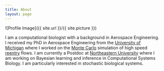```yaml
---
title: About
layout: page
---
```

![Profile Image]({{ site.url }}/{{ site.picture }})

<p>I am a computational biologist with a background in Aerospace Engineering.
	I received my PhD in Aerospace Engineering from the <a href="http://ngpdlab.engin.umich.edu" target="_blank">University of Michigan</a> where I worked on the <a href="https://en.wikipedia.org/wiki/Direct_simulation_Monte_Carlo" target="_blank">Monte Carlo</a> simulation of high speed <a href="https://en.wikipedia.org/wiki/Atmospheric_entry" target="_blank">reentry</a> flows.  I am currently a Postdoc at <a href="https://olga-vitek-lab.ccis.northeastern.edu" target="_blank">Northeastern University</a> where I am working on Bayesian learning and inference in Computational Systems Biology. I am particularly interested in stochastic biological systems. </p>

